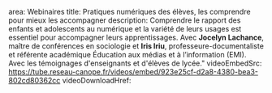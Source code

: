 area: Webinaires
title: Pratiques numériques des élèves, les comprendre pour mieux les accompagner
description: Comprendre le rapport des enfants et adolescents au numérique et la variété de leurs usages est essentiel pour accompagner leurs apprentissages. Avec **Jocelyn Lachance**, maître de conférences en sociologie et **Iris Iriu**, professeure-documentaliste et référente académique Éducation aux médias et à l’information (EMI). Avec les témoignages d'enseignants et d'élèves de lycée."
videoEmbedSrc: https://tube.reseau-canope.fr/videos/embed/923e25cf-d2a8-4380-bea3-802cd80362cc
videoDownloadHref:

